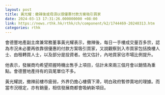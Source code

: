 ```yaml
---
layout: post
title: 黃光耀：撤辣後或毋須以很優惠付款方案吸引買家
date: 2024-03-13 17:31:26.000000000 +08:00
link: https://news.rthk.hk/rthk/ch/component/k2/1744469-20240313.htm
categories: rthk
---
```


會德豐地產副主席兼常務董事黃光耀表示，撤辣後，每日一手樓成交量百多宗，認為市況未必要再依靠很優惠的付款方案吸引買家，又說觀察到入市買家包括換樓人士、由租轉買人士，以及部分是投資者。他又估計，內地買家佔市場比例提升。 

他表示，發展商均希望把握時機出售手上項目，估計未來兩三個月會以銷情為重點。會德豐地產持有的貨尾單位不多。

黃光耀説，撤辣前樓市疲弱，外界仍擔心樓價下滑，明白政府暫停賣地的理據。而當市況穩定，亦有銷量，相信發展商都會吸納新項目。
